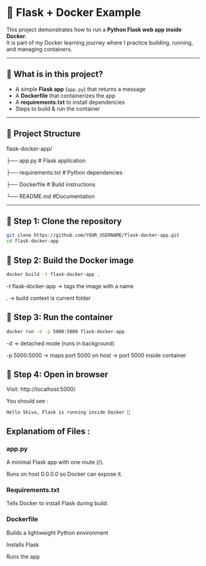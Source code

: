 # 🚀 Flask + Docker Example

This project demonstrates how to run a **Python Flask web app inside Docker**.  
It is part of my Docker learning journey where I practice building, running, and managing containers.

---

## 🔹 What is in this project?
- A simple **Flask app** (`app.py`) that returns a message
- A **Dockerfile** that containerizes the app
- A **requirements.txt** to install dependencies
- Steps to build & run the container

---

## 🔹 Project Structure
flask-docker-app/

├── app.py # Flask application

├── requirements.txt # Python dependencies

├── Dockerfile # Build instructions

└── README.md #Documentation


---

## 🔹 Step 1: Clone the repository
```bash
git clone https://github.com/YOUR_USERNAME/flask-docker-app.git
cd flask-docker-app
```
## 🔹 Step 2: Build the Docker image
```bash
docker build -t flask-docker-app .
```
-t flask-docker-app → tags the image with a name

. → build context is current folder

## 🔹 Step 3: Run the container
```bash
docker run -d -p 5000:5000 flask-docker-app
```
-d → detached mode (runs in background)

-p 5000:5000 → maps port 5000 on host → port 5000 inside container

## 🔹 Step 4: Open in browser

Visit:  http://localhost:5000/

You should see :

```arduino
Hello Shiva, Flask is running inside Docker 🚀
```
## Explanatiom of Files :

### app.py

A minimal Flask app with one route (/).

Runs on host 0.0.0.0 so Docker can expose it.


### Requirements.txt

Tells Docker to install Flask during build.


### Dockerfile

Builds a lightweight Python environment

Installs Flask

Runs the app

